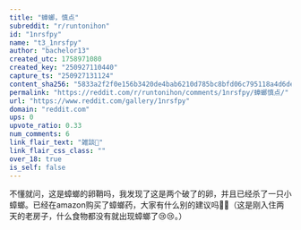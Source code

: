 ```yaml
---
title: "蟑螂，慎点"
subreddit: "r/runtonihon"
id: "1nrsfpy"
name: "t3_1nrsfpy"
author: "bachelor13"
created_utc: 1758971080
created_key: "250927110440"
capture_ts: "250927131124"
content_sha256: "5833a2f2f0e156b3420de4bab6210d785bc8bfd06c795118a4d6de74fd01ed7c"
permalink: "https://reddit.com/r/runtonihon/comments/1nrsfpy/蟑螂慎点/"
url: "https://www.reddit.com/gallery/1nrsfpy"
domain: "reddit.com"
ups: 0
upvote_ratio: 0.33
num_comments: 6
link_flair_text: "雑談💬"
link_flair_css_class: ""
over_18: true
is_self: false
---
```


<div class="md">

不懂就问，这是蟑螂的卵鞘吗，我发现了这是两个破了的卵，并且已经杀了一只小蟑螂。已经在amazon购买了蟑螂药，大家有什么别的建议吗🙇🙇（这是刚入住两天的老房子，什么食物都没有就出现蟑螂了😢😢。）

</div>
